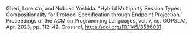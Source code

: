 Gheri, Lorenzo, and Nobuko Yoshida. “Hybrid Multiparty Session Types: Compositionality for Protocol Specification through Endpoint Projection.” Proceedings of the ACM on Programming Languages, vol. 7, no. OOPSLA1, Apr. 2023, pp. 112–42. Crossref, <a href='https://doi.org/10.1145/3586031' target='_blank'>https://doi.org/10.1145/3586031</a>.